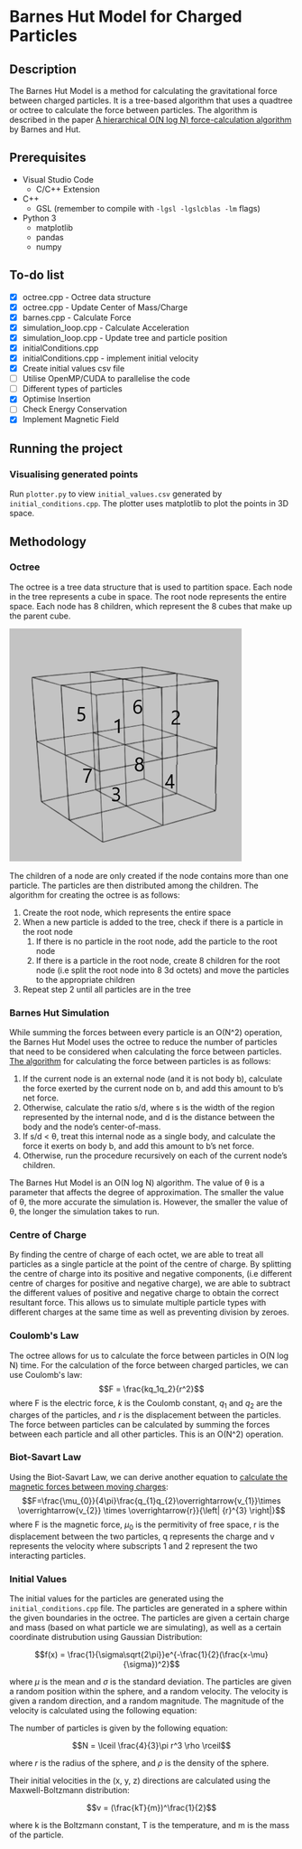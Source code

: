 # Barnes Hut Model for Charged Particles

## Description
The Barnes Hut Model is a method for calculating the gravitational force between charged particles. It is a tree-based algorithm that uses a quadtree or octree to calculate the force between particles. The algorithm is described in the paper [A hierarchical O(N log N) force-calculation algorithm](https://www.doi.org/10.1038/324446a0) by Barnes and Hut.

## Prerequisites
- Visual Studio Code
  - C/C++ Extension
- C++
  - GSL (remember to compile with `-lgsl -lgslcblas -lm` flags)
- Python 3
  - matplotlib
  - pandas
  - numpy

## To-do list

- [x] octree.cpp - Octree data structure
- [x] octree.cpp - Update Center of Mass/Charge
- [x] barnes.cpp - Calculate Force
- [x] simulation_loop.cpp - Calculate Acceleration
- [x] simulation_loop.cpp - Update tree and particle position
- [x] initialConditions.cpp
- [x] initialConditions.cpp - implement initial velocity
- [x] Create initial values csv file
- [ ] Utilise OpenMP/CUDA to parallelise the code
- [ ] Different types of particles
- [x] Optimise Insertion
- [ ] Check Energy Conservation
- [x] Implement Magnetic Field

## Running the project
### Visualising generated points
Run `plotter.py` to view `initial_values.csv` generated by `initial_conditions.cpp`. The plotter uses matplotlib to plot the points in 3D space.

## Methodology

### Octree
The octree is a tree data structure that is used to partition space. Each node in the tree represents a cube in space. The root node represents the entire space. Each node has 8 children, which represent the 8 cubes that make up the parent cube. 

![Octree with numberings used in code](images/octet.png)

The children of a node are only created if the node contains more than one particle. The particles are then distributed among the children. The algorithm for creating the octree is as follows:

1. Create the root node, which represents the entire space
2. When a new particle is added to the tree, check if there is a particle in the root node
   1. If there is no particle in the root node, add the particle to the root node
   2. If there is a particle in the root node, create 8 children for the root node (i.e split the root node into 8 3d octets) and move the particles to the appropriate children
3. Repeat step 2 until all particles are in the tree

### Barnes Hut Simulation
While summing the forces between every particle is an O(N^2) operation, the Barnes Hut Model uses the octree to reduce the number of particles that need to be considered when calculating the force between particles. [The algorithm](http://arborjs.org/docs/barnes-hut) for calculating the force between particles is as follows:
1. If the current node is an external node (and it is not body b), calculate the force exerted by the current node on b, and add this amount to b’s net force.
2. Otherwise, calculate the ratio s/d, where s is the width of the region represented by the internal node, and d is the distance between the body and the node’s center-of-mass. 
3. If s/d < θ, treat this internal node as a single body, and calculate the force it exerts on body b, and add this amount to b’s net force.
4. Otherwise, run the procedure recursively on each of the current node’s children.

The Barnes Hut Model is an O(N log N) algorithm. The value of θ is a parameter that affects the degree of approximation. The smaller the value of θ, the more accurate the simulation is. However, the smaller the value of θ, the longer the simulation takes to run.

### Centre of Charge

By finding the centre of charge of each octet, we are able to treat all particles as a single particle at the point of the centre of charge. By splitting the centre of charge into its positive and negative components, (i.e different centre of charges for positive and negative charge), we are able to subtract the different values of positive and negative charge to obtain the correct resultant force. This allows us to simulate multiple particle types with different charges at the same time as well as preventing division by zeroes.

### Coulomb's Law

The octree allows for us to calculate the force between particles in O(N log N) time. For the calculation of the force between charged particles, we can use Coulomb's law:
$$F = \frac{kq_1q_2}{r^2}$$
where F is the electric force, $k$ is the Coulomb constant, $q_1$ and $q_2$ are the charges of the particles, and $r$ is the displacement between the particles. The force between particles can be calculated by summing the forces between each particle and all other particles. This is an O(N^2) operation.

### Biot-Savart Law

Using the Biot-Savart Law, we can derive another equation to [calculate the magnetic forces between moving charges](https://www.phys.unsw.edu.au/einsteinlight/jw/module2_FEB.htm):
$$F=\frac{\mu_{0}}{4\pi}\frac{q_{1}q_{2}\overrightarrow{v_{1}}\times \overrightarrow{v_{2}} \times \overrightarrow{r}}{\left| {r}^{3} \right|}$$
where F is the magnetic force, $\mu_{0}$ is the permitivity of free space, r is the displacement between the two particles, q represents the charge and v represents the velocity where subscripts 1 and 2 represent the two interacting particles.

### Initial Values
The initial values for the particles are generated using the `initial_conditions.cpp` file. The particles are generated in a sphere within the given boundaries in the octree. The particles are given a certain charge and mass (based on what particle we are simulating), as well as a certain coordinate distrubution using Gaussian Distribution:

$$f(x) = \frac{1}{\sigma\sqrt{2\pi}}e^{-\frac{1}{2}(\frac{x-\mu}{\sigma})^2}$$

where $\mu$ is the mean and $\sigma$ is the standard deviation. The particles are given a random position within the sphere, and a random velocity. The velocity is given a random direction, and a random magnitude. The magnitude of the velocity is calculated using the following equation:

The number of particles is given by the following equation:

$$N = \lceil \frac{4}{3}\pi r^3 \rho \rceil$$

where $r$ is the radius of the sphere, and $\rho$ is the density of the sphere. 

Their initial velocities in the (x, y, z) directions are calculated using the Maxwell-Boltzmann distribution:

$$v = (\frac{kT}{m})^\frac{1}{2}$$

where k is the Boltzmann constant, T is the temperature, and m is the mass of the particle.

